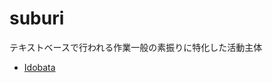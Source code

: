 suburi
===========

テキストベースで行われる作業一般の素振りに特化した活動主体

- [Idobata](https://idobata.io/organizations/sapporo-txt/rooms/suburi/join_request/0808a82e-116c-4bcb-8658-79c9f548e0c2)
